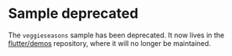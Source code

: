 # Sample deprecated

The `veggieseasons` sample has been deprecated. It now lives in the [flutter/demos](https://github.com/flutter/demos) repository, where it will no longer be maintained.
